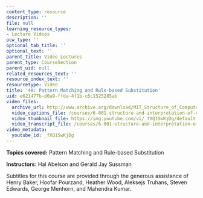 ```yaml
---
content_type: resource
description: ''
file: null
learning_resource_types:
- Lecture Videos
ocw_type: ''
optional_tab_title: ''
optional_text: ''
parent_title: Video Lectures
parent_type: CourseSection
parent_uid: null
related_resources_text: ''
resource_index_text: ''
resourcetype: Video
title: '4A: Pattern Matching and Rule-based Substitution'
uid: e621477b-d0a9-ffda-4f1b-c6c1525285ab
video_files:
  archive_url: http://www.archive.org/download/MIT_Structure_of_Computer_Programs_1986/lec4a.mp4
  video_captions_file: /courses/6-001-structure-and-interpretation-of-computer-programs-spring-2005/2d2d4d2c348156d5ab55c6f49a0f6d9f_fXQ1SwKjDg.vtt
  video_thumbnail_file: https://img.youtube.com/vi/_fXQ1SwKjDg/default.jpg
  video_transcript_file: /courses/6-001-structure-and-interpretation-of-computer-programs-spring-2005/6ac1de7c1a6862dab0992e7d2e45a766_fXQ1SwKjDg.pdf
video_metadata:
  youtube_id: _fXQ1SwKjDg
---
```


**Topics covered:** Pattern Matching and Rule-based Substitution

**Instructors:** Hal Abelson and Gerald Jay Sussman

Subtitles for this course are provided through the generous assistance of Henry Baker, Hoofar Pourzand, Heather Wood, Aleksejs Truhans, Steven Edwards, George Menhorn, and Mahendra Kumar.